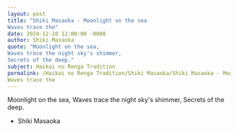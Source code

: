 ```yaml
---
layout: post
title: "Shiki Masaoka - Moonlight on the sea
Waves trace the"
date: 2024-12-28 12:00:00 -0000
author: Shiki Masaoka
quote: "Moonlight on the sea,
Waves trace the night sky's shimmer,
Secrets of the deep."
subject: Haikai no Renga Tradition
permalink: /Haikai no Renga Tradition/Shiki Masaoka/Shiki Masaoka - Moonlight on the sea
Waves trace the
---
```


Moonlight on the sea,
Waves trace the night sky's shimmer,
Secrets of the deep.

- Shiki Masaoka
